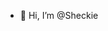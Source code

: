 - 👋 Hi, I’m @Sheckie

<!---
Sheckie/Sheckie is a ✨ special ✨ repository because its `README.md` (this file) appears on your GitHub profile.
You can click the Preview link to take a look at your changes.
--->
